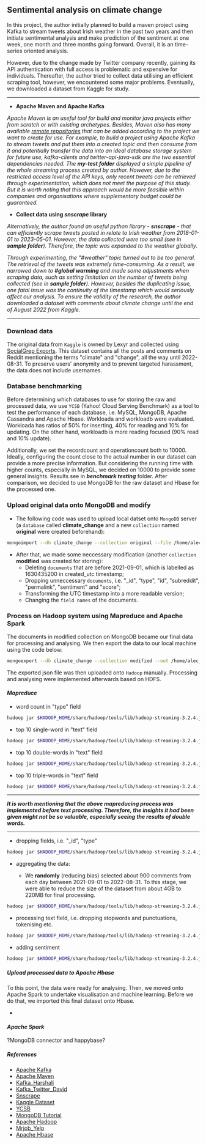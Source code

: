 ## Sentimental analysis on climate change

In this project, the author initially planned to build a maven project using Kafka to stream tweets about Irish weather in the past two years and then initiate sentimental analysis and make prediction of the sentiment at one week, one month and three months going forward. Overall, it is an time-series oriented analysis. 

However, due to the change made by Twitter company recently, gaining its API authentication with full access is problematic and expensive for individuals. Thereafter, the author tried to collect data utilising an efficient scraping tool, however, we encountered some major problems. Eventually, we downloaded a dataset from Kaggle for study.

---

- **Apache Maven and Apache Kafka**

*Apache Maven is an useful tool for build and monitor java projects either from scratch or with existing archetypes. Besides, Maven also has many available [remote repositories](https://mvnrepository.com/) that can be added according to the project we want to create for use. For example, to build a project using Apache Kafka to stream tweets and put them into a created topic and then consume from it and potentially transfer the data into an ideal database storage system for future use, kafka-clients and twitter-api-java-sdk are the two essential dependencies needed. The ***my-test folder*** displayed a simple pipeline of the whole streaming process created by author. However, due to the restricted access level of the API keys, only recent tweets can be retrieved through experimentation, which does not meet the purpose of this study. But it is worth noting that this approach would be more feasible within companies and organisations where supplementary budget could be guaranteed.*

- **Collect data using *snscrape* library**

*Alternatively, the author found an useful python library - **snscrape** - that can efficiently scrape tweets posted in relate to Irish weather from 2018-01-01 to 2023-05-01. However, the data collected were too small (see in ***sample folder***). Therefore, the topic was expanded to the weather globally.* 

*Through experimenting, the "#weather" topic turned out to be too general. The retrieval of the tweets was extremely time-consuming. As a result, we narrowed down to **#global warming** and made some adjustments when scraping data, such as setting limitation on the number of tweets being collected (see in ***sample folder***). However, besides the duplicating issue, one fatal issue was the continuity of the timestamp which would seriously affect our analysis. To ensure the validity of the research, the author downloaded a dataset with comments about climate change until the end of August 2022 from Kaggle.*

---

### Download data

The original data from `Kaggle` is owned by Lexyr and collected using [SocialGrep Exports](https://socialgrep.com/exports). This dataset contains all the posts and comments on Reddit mentioning the terms "climate" and "change", all the way until 2022-08-31. To preserve users' anonymity and to prevent targeted harassment, the data does not include usernames.

### Database benchmarking

Before determining which databases to use for storing the raw and processed data, we use `YCSB` (Yahoo! Cloud Serving Benchmark) as a tool to test the performance of each database, i.e. MySQL, MongoDB, Apache Cassandra and Apache Hbase. Workloada and workloadb were evaluated. Workloada has ratios of 50% for inserting, 40% for reading and 10% for updating. On the other hand, workloadb is more reading focused (90% read and 10% update).

Additionally, we set the recordcount and operationcount both to 10000. Ideally, configuring the count close to the actual number in our dataset can provide a more precise information. But considering the running time with higher counts, especially in MySQL, we decided on 10000 to provide some general insights. Results see in ***benchmark testing*** folder. After comparison, we decided to use MongoDB for the raw dataset and Hbase for the processed one.

### Upload original data onto MongoDB and modify

- The following code was used to upload local datset onto `MongoDB` server (a `database` called **climate_change** and a new `collection` named **original** were created beforehand):

```bash
mongoimport --db climate_change --collection original --file /home/alec_fei/Downloads/the-reddit-climate-change-dataset-comments.csv --type csv --headerline
```

- After that, we made some neccessary modification (another `collection` **modified** was created for storing):
  * Deleting `documents` that are before 2021-09-01, which is labelled as 1630435200 in created_utc timestamp;
  * Dropping unneccessary `documents`, i.e. "_id", "type", "id", "subreddit", "permalink", "sentiment" and "score";
  * Transforming the UTC timestamp into a more readable version;
  * Changing the `field names` of the documents.

### Process on Hadoop system using Mapreduce and Apache Spark

The documents in modified collection on MongoDB became our final data for processing and analysing. We then export the data to our local machine using the code below:

```bash
mongoexport --db climate_change --collection modified --out /home/alec_fei/Downloads/climate_change_reddit.json
```

The exported json file was then uploaded onto `Hadoop` manually. Processing and analysing were implemented afterwards based on HDFS.

#### *Mapreduce*

- word count in "type" field

```bash
hadoop jar $HADOOP_HOME/share/hadoop/tools/lib/hadoop-streaming-3.2.4.jar -file ./wordCountMapper.py -mapper ./wordCountMapper.py -file ./wordCountReducer.py -reducer ./wordCountReducer.py -input /climate_change/climate_change_reddit.json -output /output/word_count
```

- top 10 single-word in "text" field

```bash
hadoop jar $HADOOP_HOME/share/hadoop/tools/lib/hadoop-streaming-3.2.4.jar -file ./topTenSingleWordMapper.py -mapper ./topTenSingleWordMapper.py -file ./topTenSingleWordReducer.py -reducer ./topTenSingleWordReducer.py -input /climate_change/climate_change_reddit.json -output /output/top10_single_word
```

- top 10 double-words in "text" field

```bash
hadoop jar $HADOOP_HOME/share/hadoop/tools/lib/hadoop-streaming-3.2.4.jar -file ./topTenDoubleWordMapper.py -mapper ./topTenDoubleWordMapper.py -file ./topTenDoubleWordReducer.py -reducer ./topTenDoubleWordReducer.py -input /climate_change/climate_change_reddit.json -output /output/top10_double_word
```

- top 10 triple-words in "text" field

```bash
hadoop jar $HADOOP_HOME/share/hadoop/tools/lib/hadoop-streaming-3.2.4.jar -file ./topTenTripleWordMapper.py -mapper ./topTenTripleWordMapper.py -file ./topTenTripleWordReducer.py -reducer ./topTenTripleWordReducer.py -input /climate_change/climate_change_reddit.json -output /output/top10_triple_word
```

---

***It is worth mentioning that the above mapreducing process was implemented before text processing. Therefore, the insights it had been given might not be so valuable, especially seeing the results of double words.***

---

- dropping fields, i.e. "_id", "type"

```bash
hadoop jar $HADOOP_HOME/share/hadoop/tools/lib/hadoop-streaming-3.2.4.jar -file ./dropFieldsMapper.py -mapper ./dropFieldsMapper.py -file ./dropFieldsReducer.py -reducer ./dropFieldsReducer.py -input /climate_change/climate_change_reddit.json -output /climate_change_dropped
```

- aggregating the data: 
  
  * We **randomly** (reducing bias) selected about 900 comments from each day between 2021-09-01 to 2022-08-31. To this stage, we were able to reduce the size of the dataset from about 4GB to 220MB for final processing.

```bash
hadoop jar $HADOOP_HOME/share/hadoop/tools/lib/hadoop-streaming-3.2.4.jar -file ./aggregateMapper.py -mapper ./aggregateMapper.py -file ./aggregateReducer.py -reducer ./aggregateReducer.py -input /climate_change_dropped/part-00000 -output /climate_change_aggregated
```

- processing text field, i.e. dropping stopwords and punctuations, tokenising etc.

```bash
hadoop jar $HADOOP_HOME/share/hadoop/tools/lib/hadoop-streaming-3.2.4.jar -file ./textProcessingMapper.py -mapper ./textProcessingMapper.py -file ./textProcessingReducer.py -reducer ./textProcessingReducer.py -input /climate_change_aggregated/part-00000 -output /climate_change_processed
```

- adding sentiment

```bash
hadoop jar $HADOOP_HOME/share/hadoop/tools/lib/hadoop-streaming-3.2.4.jar -file ./sentimentMapper.py -mapper ./sentimentMapper.py -file ./sentimentCSVReducer.py -reducer ./sentimentCSVReducer.py -input /climate_change_processed/part-00000 -output /climate_change_sentiment/
```

##### Upload processed data to Apache Hbase

To this point, the data were ready for analysing. Then, we moved onto Apache Spark to undertake visualisation and machine learning. 
Before we do that, we imported this final dataset onto Hbase.

- 
#### *Apache Spark*


?MongoDB connector and happybase?

##### References

- [Apache Kafka](https://kafka.apache.org/)
- [Apache Maven](https://maven.apache.org/)
- [Kafka_Harshali](https://github.com/Harshali15/Real-WorldProject-Kafka)
- [Kafka_Twitter_David](https://github.com/david-romero/demo-twitter-kafka/tree/master)
- [Snscrape](https://github.com/JustAnotherArchivist/snscrape)
- [Kaggle Dataset](https://www.kaggle.com/datasets/pavellexyr/the-reddit-climate-change-dataset?select=the-reddit-climate-change-dataset-posts.csv)
- [YCSB](https://github.com/brianfrankcooper/YCSB/tree/master)
- [MongoDB Tutorial](https://www.tutorialspoint.com/mongodb/index.htm)
- [Apache Hadoop](https://hadoop.apache.org/)
- [Mrjob_Yelp](https://github.com/Yelp/mrjob/tree/master)
- [Apache Hbase](https://hbase.apache.org/book.html#quickstart)

